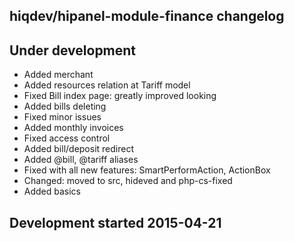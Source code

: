 hiqdev/hipanel-module-finance changelog
---------------------------------------

## Under development

- Added merchant
- Added resources relation at Tariff model
- Fixed Bill index page: greatly improved looking
- Added bills deleting
- Fixed minor issues
- Added monthly invoices
- Fixed access control
- Added bill/deposit redirect
- Added @bill, @tariff aliases
- Fixed with all new features: SmartPerformAction, ActionBox
- Changed: moved to src, hideved and php-cs-fixed
- Added basics

## Development started 2015-04-21

